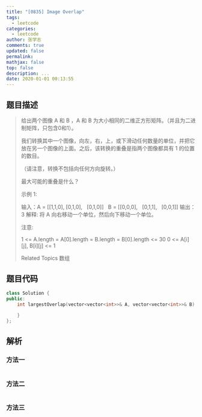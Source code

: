 ```yaml
---
title: "[0835] Image Overlap"
tags:
  - leetcode
categories:
  - leetcode
author: 张学志
comments: true
updated: false
permalink:
mathjax: false
top: false
description: ...
date: 2020-01-01 00:13:55
---
```


## 题目描述

> 给出两个图像 A 和 B ，A 和 B 为大小相同的二维正方形矩阵。（并且为二进制矩阵，只包含0和1）。 
> 
> 我们转换其中一个图像，向左，右，上，或下滑动任何数量的单位，并把它放在另一个图像的上面。之后，该转换的重叠是指两个图像都具有 1 的位置的数目。 
> 
> （请注意，转换不包括向任何方向旋转。） 
> 
> 最大可能的重叠是什么？ 
> 
> 示例 1: 
> 
> 输入：A = [[1,1,0],
> [0,1,0],
>           [0,1,0]]
>      B = [[0,0,0],
>           [0,1,1],
>           [0,0,1]]
> 输出：3
> 解释: 将 A 向右移动一个单位，然后向下移动一个单位。 
> 
> 注意: 
> 
> 
> 1 <= A.length = A[0].length = B.length = B[0].length <= 30 
> 0 <= A[i][j], B[i][j] <= 1 
> 
> Related Topics 数组

## 题目代码

```cpp
class Solution {
public:
    int largestOverlap(vector<vector<int>>& A, vector<vector<int>>& B) {
        
    }
};
```

## 解析

### 方法一

```cpp

```

### 方法二

```cpp

```

### 方法三

```cpp

```


